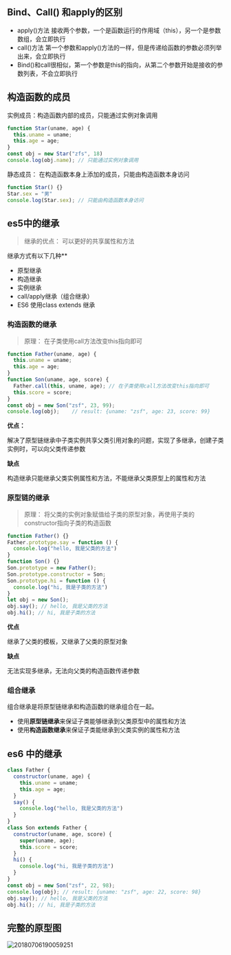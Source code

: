 ## Bind、Call() 和apply的区别

- apply()方法 接收两个参数，一个是函数运行的作用域（this），另一个是参数数组，会立即执行
- call()方法 第一个参数和apply()方法的一样，但是传递给函数的参数必须列举出来，会立即执行
- Bind()和call很相似，第一个参数是this的指向，从第二个参数开始是接收的参数列表，不会立即执行

##  构造函数的成员

实例成员：构造函数内部的成员，只能通过实例对象调用

```js
function Star(uname, age) {
  this.uname = uname;
  this.age = age;
}
const obj = new Star("zfs", 18)
console.log(obj.name); // 只能通过实例对象调用
```

静态成员： 在构造函数本身上添加的成员，只能由构造函数本身访问

```js
function Star() {}
Star.sex = "男"
console.log(Star.sex); // 只能由构造函数本身访问
```

##  es5中的继承

> 继承的优点： 可以更好的共享属性和方法

继承方式有以下几种**

- 原型继承
- 构造继承
- 实例继承
- call/apply继承（组合继承）
- ES6 使用class extends 继承

### 构造函数的继承

> 原理： 在子类使用call方法改变this指向即可

```js
function Father(uname, age) {
  this.uname = uname;
  this.age = age;
}
function Son(uname, age, score) {
  Father.call(this, uname, age); // 在子类使用call方法改变this指向即可
  this.score = score;
}
const obj = new Son("zsf", 23, 99);
console.log(obj);    // result: {uname: "zsf", age: 23, score: 99}
```

**优点：**

解决了原型链继承中子类实例共享父类引用对象的问题，实现了多继承，创建子类实例时，可以向父类传递参数

**缺点**

构造继承只能继承父类实例属性和方法，不能继承父类原型上的属性和方法

### 原型链的继承

> 原理： 将父类的实例对象赋值给子类的原型对象，再使用子类的constructor指向子类的构造函数

```js
function Father() {}
Father.prototype.say = function () {
  console.log("hello, 我是父类的方法")
}
function Son() {}
Son.prototype = new Father();
Son.prototype.constructor = Son;
Son.prototype.hi = function () {
  console.log("hi, 我是子类的方法")
}
let obj = new Son();
obj.say(); // hello, 我是父类的方法
obj.hi(); // hi, 我是子类的方法
```

**优点**

继承了父类的模板，又继承了父类的原型对象

**缺点**

无法实现多继承，无法向父类的构造函数传递参数

### 组合继承

组合继承是将原型链继承和构造函数的继承组合在一起。

+ 使用**原型链继承**来保证子类能够继承到父类原型中的属性和方法
+ 使用**构造函数继承**来保证子类能继承到父类实例的属性和方法

## es6 中的继承

```js
class Father {
  constructor(uname, age) {
    this.uname = uname;
    this.age = age;
  }
  say() {
    console.log("hello, 我是父类的方法")
  }
}
class Son extends Father {
  constructor(uname, age, score) {
    super(uname, age);
    this.score = score;
  }
  hi() {
    console.log("hi, 我是子类的方法")
  }
}
const obj = new Son("zsf", 22, 98);
console.log(obj); // result: {uname: "zsf", age: 22, score: 98}
obj.say(); // hello, 我是父类的方法
obj.hi(); // hi, 我是子类的方法
```
## 完整的原型图
![20180706190059251](https://user-images.githubusercontent.com/62381906/164414464-35968d69-3ddd-4936-9b26-b96fb1357b38.jpg)


